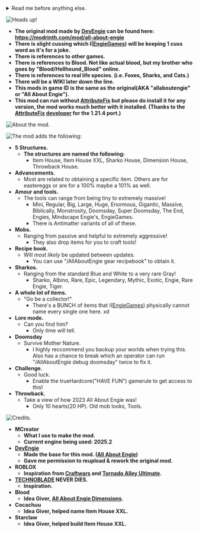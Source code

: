 
<details>
<summary>Read me before anything else.</summary>

I have been given permission by the original owner (AKA [DevEngie](https://modrinth.com/user/DevEngie)) due to the guy having technical issues and due to this he can no longer update [All About Engie](https://modrinth.com/mod/all-about-engie) so hence the permission for reuploading the mod being given to me([EngieGames](https://modrinth.com/user/EngieGames)). Here is a screenshot of me quote posting [DevEngie](https://modrinth.com/user/DevEngie) on X for proof of the permission being granted.

![Proof that I have permission.](https://cdn.modrinth.com/data/cached_images/5a2b558a01013d0047a37e7137b0b2f3590c3342.png)

You could also call this a Fork of [All About Engie](https://modrinth.com/mod/all-about-engie), whatever floats your boat though. :)
</details>

![Heads up!](https://cdn.modrinth.com/data/cached_images/2a66cda4e00a5c222b5cf40a9f40b7e8a75017c3.png)

- **The original mod made by [DevEngie](https://modrinth.com/user/DevEngie) can be found here: https://modrinth.com/mod/all-about-engie**
- **There is slight cussing which I([EngieGames](https://modrinth.com/user/EngieGames)) will be keeping 1 cuss word as it's for a joke.**
- **There is references to other games.**
- **There is references to Blood. Not like actual blood, but my brother who goes by "Blood/Hellhound_Blood" online.**
- **There is references to real life species. (i.e. Foxes, Sharks, and Cats.)**
- **There will be a WIKI later down the line.**
- **This mods in game ID is the same as the original(AKA "allaboutengie" or "All About Engie").**
- **This mod can run without [AttributeFix](https://modrinth.com/mod/attributefix) but please do install it for any version, the mod works much better with it installed. (Thanks to the [AttributeFix](https://modrinth.com/mod/attributefix) [developer](https://modrinth.com/user/Darkhax) for the 1.21.4 port.)**

![About the mod.](https://cdn.modrinth.com/data/cached_images/c0e86859a7baf2a5aab8e90cfd52645be7806692.png)

![The mod adds the following:](https://cdn.modrinth.com/data/cached_images/b7f7b3d44b14afe760fe4fdae2fbf4ea21989963.png)
- **5 Structures.**
  - **The structures are named the following:**
    - Item House, Item House XXL, Sharko House, Dimension House, Throwback House.
- **Advancements.**
  - Most are related to obtaining a specific item. Others are for eastereggs or are for a 100% maybe a 101% as well.
- **Amour and tools.**
  - The tools can range from being tiny to extremely massive!
    - Mini, Regular, Big, Large, Huge, Enormous, Gigantic, Massive, Biblically, Monstrosity, Doomsday, Super Doomsday, The End, Engies, Mindscape Engie's, EngieGames.
    - There is Antimatter variants of all of these.
- **Mobs.**
  - Ranging from passive and helpful to extremely aggressive!
    - They also drop items for you to craft tools!
- **Recipe book.**
  - Will *most likely* be updated between updates.
    - You can use "/AllAboutEngie gear recipebook" to obtain it.
- **Sharkos.**
  - Ranging from the standard Blue and White to a very rare Gray!
    - Sharko, Albino, Rare, Epic, Legendary, Mythic, Exotic, Engie, Rare Engie, Tiger.
- **A whole lot of items.**
  - "Go be a collector!"
    - There's a BUNCH of items that I([EngieGames](https://modrinth.com/user/EngieGames)) physically cannot name every single one here. xd
- **Lore mode.**
  - Can you find him?
    - Only time will tell.
- **Doomsday**
  - Survive Mother Nature.
    - I highly reccommend you backup your worlds when trying this. Also has a chance to break which an operator can run "/AllAboutEngie debug doomsday" twice to fix it.
- **Challenge.**
  - Good luck.
    - Enable the trueHardcore("HAVE FUN") gamerule to get access to this!
- **Throwback.**
  - Take a view of how 2023 All About Engie was!
    - Only 10 hearts(20 HP). Old mob looks, Tools.

![Credits.](https://cdn.modrinth.com/data/cached_images/07cb9d914c60154b7ca406fdd162ee6f0e5121c4.png)

- **MCreator**
  - **What I use to make the mod.**
  - **Current engine being used: 2025.2**
- **[DevEngie](https://modrinth.com/user/DevEngie)**
  - **Made the base for this mod. ([All About Engie](https://modrinth.com/mod/all-about-engie))**
  - **Gave me permission to reupload & rework the original mod.**
- **ROBLOX**
  - **Inspiration from [Craftwars](https://www.roblox.com/games/23144831/Craftwars) and [Tornado Alley Ultimate](https://www.roblox.com/games/2313058949/Tornado-Alley-Ultimate).**
- **[TECHNOBLADE](https://www.youtube.com/@Technoblade) NEVER DIES.**
  - **Inspiration.**
- **Blood**
  - **Idea Giver, [All About Engie Dimensions](https://modrinth.com/mod/all-about-engie-dimensions).**
- **Cocachuu**
  - **Idea Giver, helped name Item House XXL.**
- **Starclaw**
  - **Idea Giver, helped build Item House XXL.**
